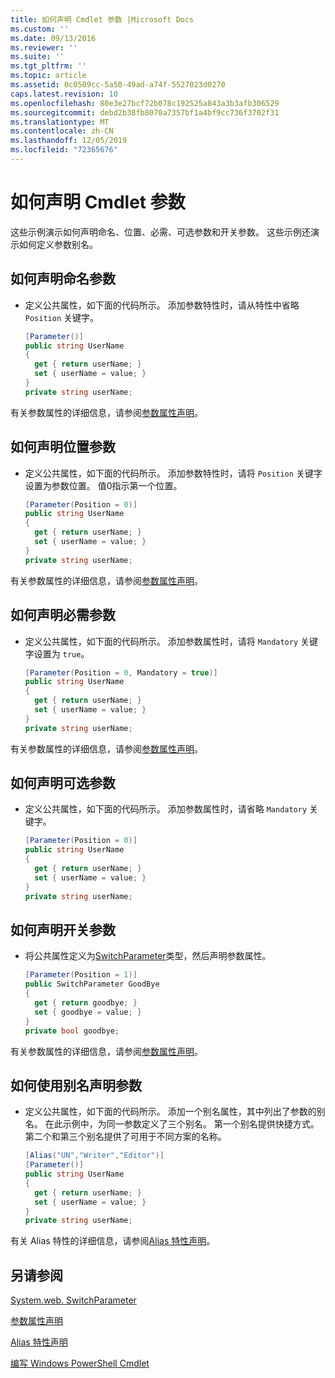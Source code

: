 ```yaml
---
title: 如何声明 Cmdlet 参数 |Microsoft Docs
ms.custom: ''
ms.date: 09/13/2016
ms.reviewer: ''
ms.suite: ''
ms.tgt_pltfrm: ''
ms.topic: article
ms.assetid: 0c0509cc-5a50-49ad-a74f-5527023d0270
caps.latest.revision: 10
ms.openlocfilehash: 80e3e27bcf72b078c192525a843a3b3afb306529
ms.sourcegitcommit: debd2b38fb8070a7357bf1a4bf9cc736f3702f31
ms.translationtype: MT
ms.contentlocale: zh-CN
ms.lasthandoff: 12/05/2019
ms.locfileid: "72365676"
---
```

# <a name="how-to-declare-cmdlet-parameters"></a>如何声明 Cmdlet 参数

这些示例演示如何声明命名、位置、必需、可选参数和开关参数。 这些示例还演示如何定义参数别名。

## <a name="how-to-declare-a-named-parameter"></a>如何声明命名参数

- 定义公共属性，如下面的代码所示。 添加参数特性时，请从特性中省略 `Position` 关键字。

    ```csharp
    [Parameter()]
    public string UserName
    {
      get { return userName; }
      set { userName = value; }
    }
    private string userName;
    ```

有关参数属性的详细信息，请参阅[参数属性声明](./parameter-attribute-declaration.md)。

## <a name="how-to-declare-a-positional-parameter"></a>如何声明位置参数

- 定义公共属性，如下面的代码所示。 添加参数特性时，请将 `Position` 关键字设置为参数位置。 值0指示第一个位置。

    ```csharp
    [Parameter(Position = 0)]
    public string UserName
    {
      get { return userName; }
      set { userName = value; }
    }
    private string userName;
    ```

有关参数属性的详细信息，请参阅[参数属性声明](./parameter-attribute-declaration.md)。

## <a name="how-to-declare-a-mandatory-parameter"></a>如何声明必需参数

- 定义公共属性，如下面的代码所示。 添加参数属性时，请将 `Mandatory` 关键字设置为 `true`。

    ```csharp
    [Parameter(Position = 0, Mandatory = true)]
    public string UserName
    {
      get { return userName; }
      set { userName = value; }
    }
    private string userName;
    ```

有关参数属性的详细信息，请参阅[参数属性声明](./parameter-attribute-declaration.md)。

## <a name="how-to-declare-an-optional-parameter"></a>如何声明可选参数

- 定义公共属性，如下面的代码所示。 添加参数属性时，请省略 `Mandatory` 关键字。

    ```csharp
    [Parameter(Position = 0)]
    public string UserName
    {
      get { return userName; }
      set { userName = value; }
    }
    private string userName;
    ```

## <a name="how-to-declare-a-switch-parameter"></a>如何声明开关参数

- 将公共属性定义为[SwitchParameter](/dotnet/api/System.Management.Automation.SwitchParameter)类型，然后声明参数属性。

    ```csharp
    [Parameter(Position = 1)]
    public SwitchParameter GoodBye
    {
      get { return goodbye; }
      set { goodbye = value; }
    }
    private bool goodbye;
    ```

有关参数属性的详细信息，请参阅[参数属性声明](./parameter-attribute-declaration.md)。

## <a name="how-to-declare-a-parameter-with-aliases"></a>如何使用别名声明参数

- 定义公共属性，如下面的代码所示。 添加一个别名属性，其中列出了参数的别名。 在此示例中，为同一参数定义了三个别名。 第一个别名提供快捷方式。 第二个和第三个别名提供了可用于不同方案的名称。

    ```csharp
    [Alias("UN","Writer","Editor")]
    [Parameter()]
    public string UserName
    {
      get { return userName; }
      set { userName = value; }
    }
    private string userName;
    ```

有关 Alias 特性的详细信息，请参阅[Alias 特性声明](./alias-attribute-declaration.md)。

## <a name="see-also"></a>另请参阅

[System.web. SwitchParameter](/dotnet/api/System.Management.Automation.SwitchParameter)

[参数属性声明](./parameter-attribute-declaration.md)

[Alias 特性声明](./alias-attribute-declaration.md)

[编写 Windows PowerShell Cmdlet](./writing-a-windows-powershell-cmdlet.md)
